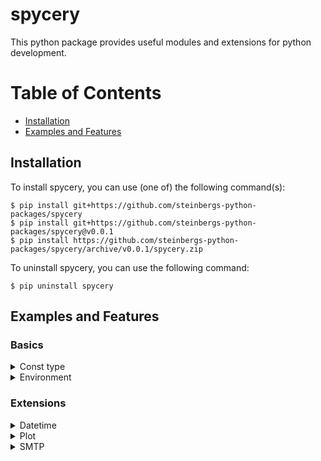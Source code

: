 # spycery

This python package provides useful modules and extensions for python development.

# Table of Contents
- [Installation](#installation)
- [Examples and Features](#examples-and-features)


## Installation

To install spycery, you can use (one of) the following command(s):
```
$ pip install git+https://github.com/steinbergs-python-packages/spycery
$ pip install git+https://github.com/steinbergs-python-packages/spycery@v0.0.1
$ pip install https://github.com/steinbergs-python-packages/spycery/archive/v0.0.1/spycery.zip
```

To uninstall spycery, you can use the following command:
```
$ pip uninstall spycery
```

## Examples and Features

### Basics

<details>
<summary>Const type</summary>

Basic const type implementation.

Use it as the metaclass, when implementing a class containing readonly attributes.

   ```python
    class MyClass(metaclass=Const):
        my_param = Const.Attribute("xyz")
   ```

   This will define myparam as readonly.
   Each try to change its value - be it as class attribute or instance attribute - will raise an AttributeError:

   ```python
    MyClass.my_param = 5
    MyClass().my_param = "abc"
   ```
</details>

<details>
<summary>Environment</summary>

environment class to be used for running python scripts, tools etc. in

Example to run a tool in a virtual environment:
   ```python
    import logging
    from python_library.environment import Environment

    Environment().activate(env_mode=Environment.EnvMode.VIRTUAL, refresh_mode=Environment.RefreshMode.SMART, log_level=logging.DEBUG)
   ```
</details>

### Extensions

<details>
<summary>Datetime</summary>

datetime extensions for getting start and end of day, week, month and year
</details>

<details>
<summary>Plot</summary>

matplotlib.pyplot extensions for creating grids, line/bar charts and timelines
</details>

<details>
<summary>SMTP</summary>
smtplib extension for sending multipart html messages with embedded images or just attachments.

Example(s):
   ```python
    from smtp_extensions import SMTP

    with SMTP("localhost", 25) as smtp:
        smtp.sendhtml(sender="From <from@address>",
                      subject="subject",
                      message="<html><img src=\"cid:image1\" width=100%><br><img src=\"cid:image2\" width=100%></html>",
                      recipients="To <to@address>,To2 <to2@address>",
                      bccs="hidden@address,hidden2@address",
                      attachments=["filepath1", "filepath2"],
                      images=["<filepath of image1>", "<filepath of image2>"])

   ```
</details>
